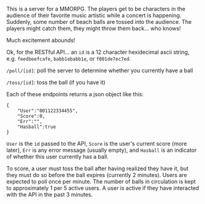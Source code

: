 
This is a server for a MMORPG. The players get to be characters in the
audience of their favorite music artistic while a concert is happening.
Suddenly, some number of beach balls are tossed into the audience. The
players might catch them, they might throw them back... who knows!

Much excitement abounds!

Ok, for the RESTful API... an `id` is a 12 character hexidecimal ascii
string, e.g. `feedbeefcafe`, `babb1ebabb1e`, or `f001de7ec7ed`.

`/poll/[id]`: poll the server to determine whether you currently have a ball

`/toss/[id]`: toss the ball (if you have it)

Each of these endpoints returns a json object like this:

```
{
	"User":"001122334455",
	"Score":0,
	"Err":"",
	"Hasball":true
}
```

`User` is the `id` passed to the API, `Score` is the user's current score
(more later), `Err` is any error message (usually empty), and `Hasball` is
an indicator of whether this user currently has a ball.

To score, a user must toss the ball after having realized they have it, but
they must do so before the ball expires (currently 2 minutes). Users are
expected to poll once per minute. The number of balls in circulation is
kept to approximately 1 per 5 active users. A user is active if they have
interacted with the API in the past 3 minutes.


